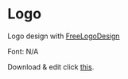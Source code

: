 # Logo

Logo design with [FreeLogoDesign](https://www.freelogodesign.org/)

Font: N/A

Download & edit click [this](https://www.freelogodesign.org/preview?lang=en&autodownload=true&logo=443c35f2-e581-4248-9f58-428889b49491).
